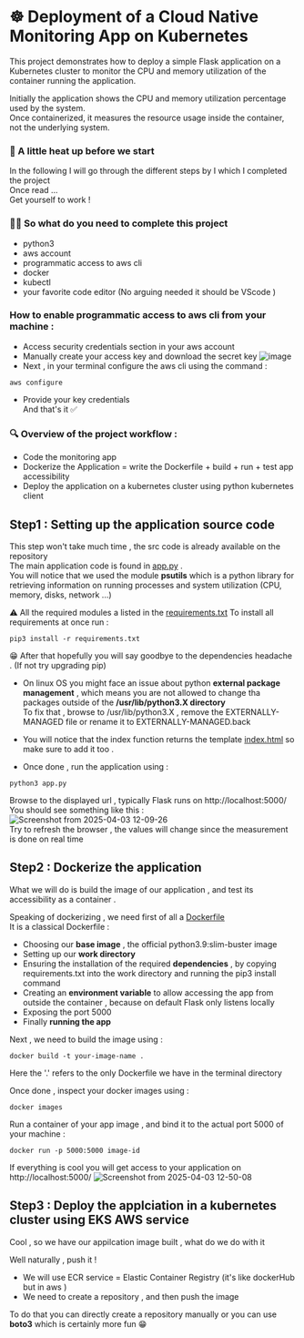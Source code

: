 # ☸️ Deployment of a Cloud Native Monitoring App on Kubernetes
This project demonstrates how to deploy a simple Flask application on a Kubernetes cluster to monitor the CPU and memory utilization of the container running the application.

Initially the application shows the CPU and memory utilization percentage used by the system. \
Once containerized, it measures the resource usage inside the container, not the underlying system.
### 📢 A little heat up before we start
In the following I will go through the different steps by I which I completed the project  \
Once read ...\
Get yourself to work  !

### 🤔💭 So what do you need to complete this project
- python3 
- aws account
- programmatic access to aws cli 
- docker
- kubectl
- your favorite code editor (No arguing needed it should be VScode )

### How to enable programmatic access to aws cli from your machine :
- Access security credentials section in your aws account
- Manually create your access key and download the secret key 
  ![image](https://github.com/user-attachments/assets/604742ac-16e7-42fb-8d2f-d3ef699abdab)
- Next , in your terminal configure the aws cli using the command :

```
aws configure
```
- Provide your key credentials \
  And that's it ✅

### 🔍 Overview of the project workflow :
- Code the monitoring app
- Dockerize the Application  =  write the Dockerfile + build + run + test app accessibility
- Deploy the application on a kubernetes cluster using python kubernetes client

## Step1 : Setting up the application source code

This step won't take much time , the src code is already available on the repository \
The main application code is found in [app.py](https://github.com/HafssaRaoui/k8s-monitoring-app/blob/main/app.py)  .\
You will notice that we used the module **psutils** which is a python library for retrieving information on running processes and system utilization (CPU, memory, disks, network ...)

⚠️ All the required modules a listed in the [requirements.txt](https://github.com/HafssaRaoui/k8s-monitoring-app/blob/main/requirements.txt)
To install all requirements at once run : 
```
pip3 install -r requirements.txt
```
😁 After that hopefully you will say goodbye to  the dependencies headache . (If not try  upgrading pip)

- On linux OS you might face an issue about python **external package management** , which means you are not allowed to change tha packages outside of the **/usr/lib/python3.X directory** \
To fix that , browse to /usr/lib/python3.X , remove the EXTERNALLY-MANAGED file or rename it to  EXTERNALLY-MANAGED.back

- You will notice that the index function returns the template [index.html](https://github.com/HafssaRaoui/k8s-monitoring-app/blob/main/templates/index.html) so make sure to add it too .

- Once done , run the application using :
```
python3 app.py
```
Browse to the displayed url , typically Flask runs on http://localhost:5000/
You should see something like this : 
![Screenshot from 2025-04-03 12-09-26](https://github.com/user-attachments/assets/daf16644-4b98-458c-8883-8d95c48159ce) \
Try to refresh the browser , the values will change since the measurement is done on real time

## Step2 : Dockerize the application

What we will do is build the image of our application , and test its accessibility as a container .

Speaking of dockerizing , we need first of all a [Dockerfile](https://github.com/HafssaRaoui/k8s-monitoring-app/blob/main/Dockerfile) \
It is a classical Dockerfile :

- Choosing our **base image** , the official python3.9:slim-buster image
- Setting up our **work directory**
- Ensuring the installation of the required **dependencies** , by copying requirements.txt into the work directory and running the pip3 install command
- Creating an **environment variable** to allow accessing the app from outside the container , because on default Flask only listens locally
- Exposing the port 5000
- Finally **running the app**

Next , we need to build the image using :
```
docker build -t your-image-name .
```
Here the '.' refers to the only Dockerfile we have in the terminal directory

Once done , inspect your docker images using :
```
docker images
```
Run a container of your app image , and bind it to  the actual port 5000 of your machine :

```
docker run -p 5000:5000 image-id
```
If everything is cool you will get access to your application on http://localhost:5000/ 
![Screenshot from 2025-04-03 12-50-08](https://github.com/user-attachments/assets/e25a026c-7314-40d3-99e9-c7229555ea52)

## Step3 : Deploy the applciation in a kubernetes cluster using EKS AWS service

Cool , so we have our appilcation image built , what do we do with it

Well naturally , push it !

 - We will use ECR service = Elastic Container Registry (it's like dockerHub but in aws )
 - We need to create a repository , and then push the image

To do that you can directly create a repository manually or you can use **boto3** which is certainly more fun 😁

